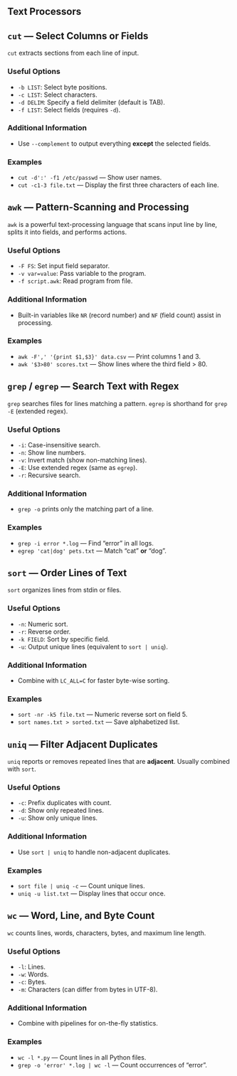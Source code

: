 ## Text Processors

## `cut` — Select Columns or Fields
`cut` extracts sections from each line of input.

### Useful Options
- `-b LIST`: Select byte positions. 
- `-c LIST`: Select characters. 
- `-d DELIM`: Specify a field delimiter (default is TAB). 
- `-f LIST`: Select fields (requires `-d`). 

### Additional Information
- Use `--complement` to output everything **except** the selected fields. 

### Examples
- `cut -d':' -f1 /etc/passwd` — Show user names.  
- `cut -c1-3 file.txt` — Display the first three characters of each line.

## `awk` — Pattern-Scanning and Processing
`awk` is a powerful text-processing language that scans input line by line, splits it into fields, and performs actions. 

### Useful Options
- `-F FS`: Set input field separator. 
- `-v var=value`: Pass variable to the program. 
- `-f script.awk`: Read program from file. 

### Additional Information
- Built-in variables like `NR` (record number) and `NF` (field count) assist in processing.

### Examples
- `awk -F',' '{print $1,$3}' data.csv` — Print columns 1 and 3.  
- `awk '$3>80' scores.txt` — Show lines where the third field > 80.

## `grep` / `egrep` — Search Text with Regex
`grep` searches files for lines matching a pattern. `egrep` is shorthand for `grep -E` (extended regex).

### Useful Options
- `-i`: Case-insensitive search.
- `-n`: Show line numbers.
- `-v`: Invert match (show non-matching lines).
- `-E`: Use extended regex (same as `egrep`).
- `-r`: Recursive search.

### Additional Information
- `grep -o` prints only the matching part of a line. 
### Examples
- `grep -i error *.log` — Find “error” in all logs.
- `egrep 'cat|dog' pets.txt` — Match “cat” **or** “dog”.

## `sort` — Order Lines of Text
`sort` organizes lines from stdin or files. 

### Useful Options
- `-n`: Numeric sort.
- `-r`: Reverse order. 
- `-k FIELD`: Sort by specific field. 
- `-u`: Output unique lines (equivalent to `sort | uniq`). 

### Additional Information
- Combine with `LC_ALL=C` for faster byte-wise sorting. 

### Examples
- `sort -nr -k5 file.txt` — Numeric reverse sort on field 5.  
- `sort names.txt > sorted.txt` — Save alphabetized list.

## `uniq` — Filter Adjacent Duplicates
`uniq` reports or removes repeated lines that are **adjacent**. Usually combined with `sort`. 

### Useful Options
- `-c`: Prefix duplicates with count. 
- `-d`: Show only repeated lines. 
- `-u`: Show only unique lines. 

### Additional Information
- Use `sort | uniq` to handle non-adjacent duplicates. 

### Examples
- `sort file | uniq -c` — Count unique lines.  
- `uniq -u list.txt` — Display lines that occur once.

## `wc` — Word, Line, and Byte Count
`wc` counts lines, words, characters, bytes, and maximum line length. 

### Useful Options
- `-l`: Lines.  
- `-w`: Words.  
- `-c`: Bytes.  
- `-m`: Characters (can differ from bytes in UTF-8). 

### Additional Information
- Combine with pipelines for on-the-fly statistics. 

### Examples
- `wc -l *.py` — Count lines in all Python files.  
- `grep -o 'error' *.log | wc -l` — Count occurrences of “error”.